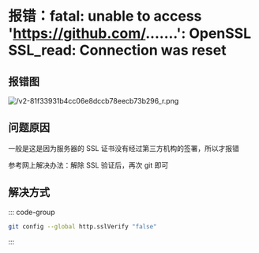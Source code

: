 # 报错：fatal: unable to access 'https://github.com/.......': OpenSSL SSL_read: Connection was reset

<article-info/>

## 报错图

![/v2-81f33931b4cc06e8dccb78eecb73b296_r.png](/v2-81f33931b4cc06e8dccb78eecb73b296_r.png)

## 问题原因

一般是这是因为服务器的 SSL 证书没有经过第三方机构的签署，所以才报错

参考网上解决办法：解除 SSL 验证后，再次 git 即可

## 解决方式

::: code-group

```bash
git config --global http.sslVerify "false"
```

:::
